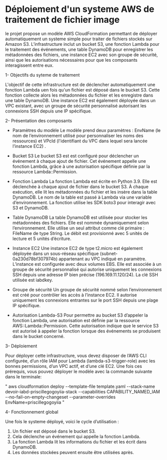 
# Déploiement d'un systeme AWS de traitement de fichier image 

le projet propose un modèle AWS CloudFormation permettant de déployer automatiquement un systeme simple pour traiter de fichiers stockés sur Amazon S3. L’infrastructure inclut un bucket S3, une fonction Lambda pour le traitement des événements, une table DynamoDB pour enregistrer les métadonnées des fichiers, une instance EC2 avec son groupe de sécurité, ainsi que les autorisations nécessaires pour que les composants interagissent entre eux.

1- Objectifs du syteme de traitement 

L'objectif de cette infrastructure est de déclencher automatiquement une fonction Lambda uen fois qu'un fichier est déposé dans le bucket S3. Cette fonction collecte alors les métadonnées du fichier et les enregistre dans une table DynamoDB. Une instance EC2 est également déployée dans un VPC existant, avec un groupe de sécurité personnalisé autorisant les connexions SSH depuis une IP spécifique.

2- Présentation des composants

   * Paramètres du modèle
Le modèle prend deux paramètres : EnvName (le nom de l’environnement utilisé pour personnaliser les noms des ressources) et VPcId (l'identifiant du VPC dans lequel sera lancée l’instance EC2) .

   * Bucket S3
Le bucket S3 est est configuré pour déclencher un événement à chaque ajout de fichier. Cet événement appelle une fonction Lambda, grâce à une autorisation spécifique définie par la ressource Lambda::Permission.

   * Fonction Lambda
La fonction Lambda est écrite en Python 3.9. Elle est déclenchée à chaque ajout de fichier dans le bucket S3. À chaque exécution, elle lit les métadonnées du fichier et les insère dans la table DynamoDB. Le nom de la table est passé à Lambda via une variable d’environnement. La fonction utilise les SDK boto3 pour interagir avec S3 et DynamoDB.

   * Table DynamoDB
La table DynamoDB est utilisée pour stocker les métadonnées des fichiers. Elle est nommée dynamiquement selon l’environnement. Elle utilise un seul attribut comme clé primaire : FileName de type String. Le débit est provisionné avec 5 unités de lecture et 5 unités d’écriture.

   * Instance EC2
Une instance EC2 de type t2.micro est également déployée dans un sous-réseau spécifique (subnet-0a230d78bf307974b) appartenant au VPC indiqué en paramètre. L’instance est configurée avec deux volumes EBS. Elle est associée à un groupe de sécurité personnalisé qui autorise uniquement les connexions SSH depuis une adresse IP bien précise (196.169.11.120/24). La clé SSH utilisée est iabdkey.

   * Groupe de sécurité
Un groupe de sécurité nommé selon l’environnement est créé pour contrôler les accès à l’instance EC2. Il autorise uniquement les connexions entrantes sur le port SSH depuis une plage IP spécifique.

   * Autorisation Lambda-S3
Pour permettre au bucket S3 d’appeler la fonction Lambda, une autorisation est définie par la ressource AWS::Lambda::Permission. Cette autorisation indique que le service S3 est autorisé à appeler la fonction lorsque des événements se produisent dans le bucket concerné.


3- Déploiement

Pour déployer cette infrastructure, vous devez disposer de l’AWS CLI configurée, d’un rôle IAM pour Lambda (lambda-s3-trigger-role) avec les bonnes permissions, d’un VPC actif, et d’une clé EC2. Une fois ces prérequis, vous pouvez déployer le modèle avec la commande suivante dans le terminale:

" aws cloudformation deploy --template-file template.yaml --stack-name devoir-iabd-priscillegogoyiia-stack --capabilities CAPABILITY_NAMED_IAM --no-fail-on-empty-changeset --parameter-overrides EnvName=priscillegogoyiia "


4- Fonctionnement global

Une fois le systeme déployé, voici le cycle d’utilisation :
1. Un fichier est déposé dans le bucket S3.
2. Cela déclenche un événement qui appelle la fonction Lambda.
3. La fonction Lambda lit les informations du fichier et les écrit dans DynamoDB.
4. Les données stockées peuvent ensuite être utilisées après.
